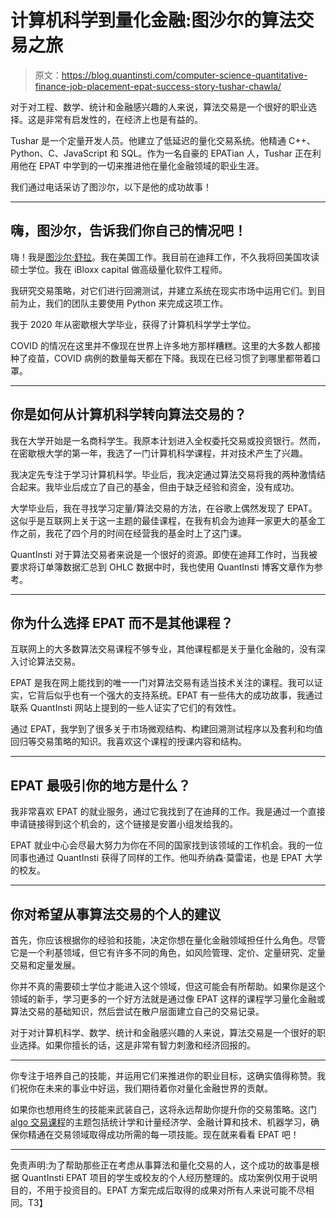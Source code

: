 # 计算机科学到量化金融:图沙尔的算法交易之旅

> 原文：<https://blog.quantinsti.com/computer-science-quantitative-finance-job-placement-epat-success-story-tushar-chawla/>

对于对工程、数学、统计和金融感兴趣的人来说，算法交易是一个很好的职业选择。这是非常有启发性的，在经济上也是有益的。

Tushar 是一个定量开发人员。他建立了低延迟的量化交易系统。他精通 C++、Python、C、JavaScript 和 SQL。作为一名自豪的 EPATian 人，Tushar 正在利用他在 EPAT 中学到的一切来推进他在量化金融领域的职业生涯。

我们通过电话采访了图沙尔，以下是他的成功故事！

* * *

## 嗨，图沙尔，告诉我们你自己的情况吧！

嗨！我是[图沙尔·舒拉](https://www.linkedin.com/in/tusharchawla98/)。我在美国工作。我目前在迪拜工作，不久我将回美国攻读硕士学位。我在 iBloxx capital 做高级量化软件工程师。

我研究交易策略，对它们进行回溯测试，并建立系统在现实市场中运用它们。到目前为止，我们的团队主要使用 Python 来完成这项工作。

我于 2020 年从密歇根大学毕业，获得了计算机科学学士学位。

COVID 的情况在这里并不像现在世界上许多地方那样糟糕。这里的大多数人都接种了疫苗，COVID 病例的数量每天都在下降。我现在已经习惯了到哪里都带着口罩。

* * *

## 你是如何从计算机科学转向算法交易的？

我在大学开始是一名商科学生。我原本计划进入全权委托交易或投资银行。然而，在密歇根大学的第一年，我选了一门计算机科学课程，并对技术产生了兴趣。

我决定先专注于学习计算机科学。毕业后，我决定通过算法交易将我的两种激情结合起来。我毕业后成立了自己的基金，但由于缺乏经验和资金，没有成功。

大学毕业后，我在寻找学习定量/算法交易的方法，在谷歌上偶然发现了 EPAT。这似乎是互联网上关于这一主题的最佳课程，在我有机会为迪拜一家更大的基金工作之前，我花了四个月的时间在经营我的基金时上了这门课。

QuantInsti 对于算法交易者来说是一个很好的资源。即使在迪拜工作时，当我被要求将订单簿数据汇总到 OHLC 数据中时，我也使用 QuantInsti 博客文章作为参考。

* * *

## 你为什么选择 EPAT 而不是其他课程？

互联网上的大多数算法交易课程不够专业，其他课程都是关于量化金融的，没有深入讨论算法交易。

EPAT 是我在网上能找到的唯一一门对算法交易有适当技术关注的课程。我可以证实，它背后似乎也有一个强大的支持系统。EPAT 有一些伟大的成功故事，我通过联系 QuantInsti 网站上提到的一些人证实了它们的有效性。

通过 EPAT，我学到了很多关于市场微观结构、构建回溯测试程序以及套利和均值回归等交易策略的知识。我喜欢这个课程的授课内容和结构。

* * *

## EPAT 最吸引你的地方是什么？

我非常喜欢 EPAT 的就业服务，通过它我找到了在迪拜的工作。我是通过一个直接申请链接得到这个机会的，这个链接是安置小组发给我的。

EPAT 就业中心会尽最大努力为你在不同的国家找到该领域的工作机会。我的一位同事也通过 QuantInsti 获得了同样的工作。他叫乔纳森·莫雷诺，也是 EPAT 大学的校友。

* * *

## 你对希望从事算法交易的个人的建议

首先，你应该根据你的经验和技能，决定你想在量化金融领域担任什么角色。尽管它是一个利基领域，但它有许多不同的角色，如风险管理、定价、定量研究、定量交易和定量发展。

你并不真的需要硕士学位才能进入这个领域，但这可能会有所帮助。如果你是这个领域的新手，学习更多的一个好方法就是通过像 EPAT 这样的课程学习量化金融或算法交易的基础知识，然后尝试在散户层面建立自己的交易记录。

对于对计算机科学、数学、统计和金融感兴趣的人来说，算法交易是一个很好的职业选择。如果你擅长的话，这是非常有智力刺激和经济回报的。

* * *

你专注于培养自己的技能，并运用它们来推进你的职业目标，这确实值得称赞。我们祝你在未来的事业中好运，我们期待着你对量化金融世界的贡献。

如果你也想用终生的技能来武装自己，这将永远帮助你提升你的交易策略。这门 [algo 交易课程](https://www.quantinsti.com/epat)的主题包括统计学和计量经济学、金融计算和技术、机器学习，确保你精通在交易领域取得成功所需的每一项技能。现在就来看看 EPAT 吧！

* * *

免责声明:为了帮助那些正在考虑从事算法和量化交易的人，这个成功的故事是根据 QuantInsti EPAT 项目的学生或校友的个人经历整理的。成功案例仅用于说明目的，不用于投资目的。EPAT 方案完成后取得的成果对所有人来说可能不尽相同。T3】